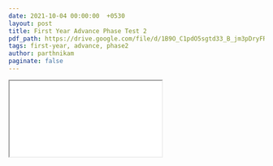 ```yaml
---
date: 2021-10-04 00:00:00  +0530
layout: post
title: First Year Advance Phase Test 2
pdf_path: https://drive.google.com/file/d/1B9O_C1pdO5sgtd33_B_jm3pDryFRU0wu/preview?usp=drive_link
tags: first-year, advance, phase2
author: parthnikam
paginate: false
---
```


<iframe class="embed-pdf" src="{{ page.pdf_path }}#toolbar=0" seamless="seamless" scrolling="no" style="overflow:hidden"></iframe>
